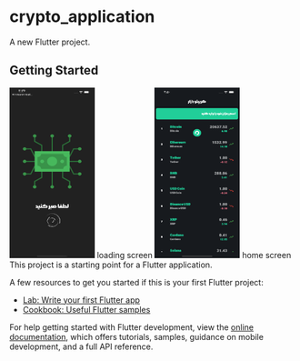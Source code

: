 # crypto_application

A new Flutter project.

## Getting Started


<img src="assets/images/loading_screen.png" width="150" height="300">
loading screen
<img src="assets/images/home_screen.png" width="150" height="300">
home screen 
This project is a starting point for a Flutter application.

A few resources to get you started if this is your first Flutter project:

- [Lab: Write your first Flutter app](https://docs.flutter.dev/get-started/codelab)
- [Cookbook: Useful Flutter samples](https://docs.flutter.dev/cookbook)

For help getting started with Flutter development, view the
[online documentation](https://docs.flutter.dev/), which offers tutorials,
samples, guidance on mobile development, and a full API reference.
